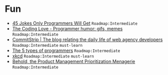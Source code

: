 # Fun

 - [45 Jokes Only Programmers Will Get](https://www.hongkiat.com/blog/programming-jokes/) `Roadmap:Intermediate`
 - [The Coding Love - Programmer humor: gifs, memes](https://thecodinglove.com/) `Roadmap:Intermediate`
 - [CommitStrip | The blog relating the daily life of web agency developers](http://www.commitstrip.com/) `Roadmap:Intermediate` `must-learn`
 - [The 5 types of programmers](https://stevenbenner.com/2010/07/the-5-types-of-programmers/) `Roadmap:Intermediate`
 - [xkcd](https://www.xkcd.com/) `Roadmap:Intermediate` `must-learn`
 - [Behold, the Product Management Prioritization Menagerie](https://deanondelivery.com/behold-the-product-management-prioritization-menagerie-7615ebe6167f) `Roadmap:Intermediate`
